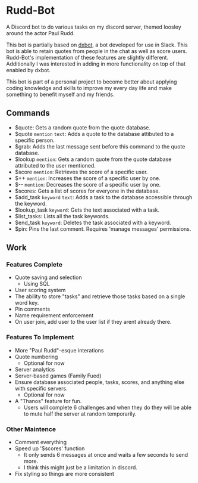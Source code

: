 # Rudd-Bot
A Discord bot to do various tasks on my discord server, themed loosley around the actor Paul Rudd.

This bot is partially based on [dxbot](https://github.com/crypticism/dxbot2.0), a bot developed for use in Slack. This bot is able to retain quotes from people in the chat as well as score users. Rudd-Bot's implementation of these features are slightly different. Additionally I was interested in adding in more functionality on top of that enabled by dxbot.

This bot is part of a personal project to become better about applying coding knowledge and skills to improve my every day life and make something to benefit myself and my friends.


## Commands
- $quote: Gets a random quote from the quote database.
- $quote `mention` `text`: Adds a quote to the database attibuted to a specific person.
- $grab: Adds the last message sent before this command to the quote database.
- $lookup `mention`: Gets a random quote from the quote database attributed to the user mentioned.
- $score `mention`: Retrieves the score of a specific user.
- $++ `mention`: Increases the score of a specific user by one.
- $-- `mention`: Decreases the score of a specific user by one.
- $scores: Gets a list of scores for everyone in the database.
- $add_task `keyword` `text`: Adds a task to the database accessible through the keyword.
- $lookup_task `keyword`: Gets the text associated with a task.
- $list_tasks: Lists all the task keywords.
- $end_task `keyword`: Deletes the task associated with a keyword.
- $pin: Pins the last comment. Requires 'manage messages' permissions.


## Work
### Features Complete
- Quote saving and selection
   - Using SQL
- User scoring system
- The ability to store "tasks" and retrieve those tasks based on a single word key.
- Pin comments
- Name requirement enforcement
- On user join, add user to the user list if they arent already there.


### Features To Implement
- More "Paul Rudd"-esque interations
- Quote numbering
  - Optional for now
- Server analytics
- Server-based games (Family Fued)
- Ensure database associated people, tasks, scores, and anything else with specific servers. 
   - Optional for now
- A "Thanos" feature for fun.
  - Users will complete 6 challenges and when they do they will be able to mute half the server at random temporarily.


### Other Maintence
- Comment everything
- Speed up '$scores' function
  - It only sends 6 messages at once and waits a few seconds to send more.
  - I think this might just be a limitation in discord.
- Fix styling so things are more consistent



